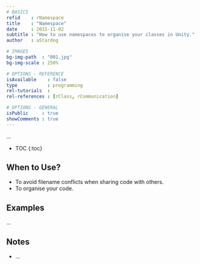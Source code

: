 ```yaml
---
# BASICS
refid    : rNamespace
title    : "Namespace"
date     : 2015-11-02
subtitle : "How to use namespaces to organise your classes in Unity."
author   : aStardog

# IMAGES
bg-img-path  : "001.jpg"
bg-img-scale : 250%

# OPTIONS - REFERENCE
isAvailable    : false
type           : programming
rel-tutorials  : 
rel-references : [rClass, rCommunication]

# OPTIONS - GENERAL
isPublic     : true
showComments : true
---
```

...

* TOC
{:toc}

## When to Use?

* To avoid filename conflicts when sharing code with others.
* To organise your code.

## Examples

...

## Notes

* ...